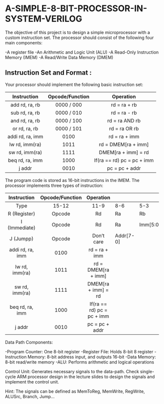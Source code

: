 # A-SIMPLE-8-BIT-PROCESSOR-IN-SYSTEM-VERILOG

The objective of this project is to design a simple microprocessor with a custom instruction set. The processor should consist 
of the following four main components:

-A register file
-An Arithmetic and Logic Unit (ALU)
-A Read-Only Instruction Memory (IMEM)
-A Read/Write Data Memory (DMEM)

## Instruction Set and Format :

Your processor should implement the following basic instruction set:

|    Instruction   | Opcode/Function |          Operation         |
|:----------------:|:---------------:|:--------------------------:|
| add rd, ra, rb   | 0000 / 000      | rd = ra + rb               |
| sub rd, ra, rb   | 0000 / 010      | rd = ra - rb               |
| and rd, ra, rb   | 0000 / 100      | rd = ra AND rb             |
| or rd, ra, rb    | 0000 / 101      | rd = ra OR rb              |
| addi rd, ra, imm | 0100            | rd = ra + imm              |
| lw rd, imm(ra)   | 1011            | rd = DMEM[ra + imm]        |
| sw rd, imm(ra)   | 1111            | DMEM[ra + imm] = rd        |
| beq rd, ra, imm  | 1000            | If(ra == rd) pc = pc + imm |
| j addr           | 0010            | pc = pc + addr             |

The program code is stored as 16-bit instructions in the IMEM. The processor implements three types of instruction:

|    Instruction   | Opcode/Function |          Operation         |           |          |      |
|:----------------:|:---------------:|:--------------------------:|-----------|----------|------|
|       Type       |      15-12      |            11-9            |    8-6    |    5-3   |  2-0 |
| R (Register)     | Opcode          | Rd                         | Ra        | Rb       | Func |
| I (Immediate)    | Opcode          | Rd                         | Ra        | Imm[5:0] |      |
| J (Jumpp)        | Opcode          | Don’t care                 | Addr[7-0] |          |      |
| addi rd, ra, imm | 0100            | rd = ra + imm              |           |          |      |
| lw rd, imm(ra)   | 1011            | rd = DMEM[ra + imm]        |           |          |      |
| sw rd, imm(ra)   | 1111            | DMEM[ra + imm] = rd        |           |          |      |
| beq rd, ra, imm  | 1000            | If(ra == rd) pc = pc + imm |           |          |      |
| j addr           | 0010            | pc = pc + addr             |           |          |      |

Data Path Components:

-Program Counter: One 8-bit register
-Register File: Holds 8-bit 8 register
-Instruction Memory: 8-bit address input, and outputs 16-bit
-Data Memory: 8-bit read/write memory
-ALU: Performs arithmetic and logical operations

Control Unit: Generates necessary signals to the data-path. Check single-cycle ARM processor design in the lecture slides to 
design the signals and implement the control unit.

Hint: The signals can be defined as MemToReg, MemWrite, RegWrite, ALUSrc, Branch, Jump…
